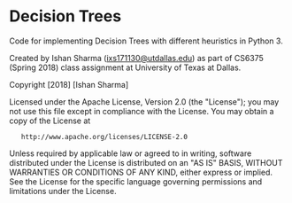 # Decision Trees

Code for implementing Decision Trees with different heuristics in Python 3. 

Created by Ishan Sharma (ixs171130@utdallas.edu) as part of CS6375 (Spring 2018) class assignment at University of Texas at Dallas. 

Copyright [2018] [Ishan Sharma]

   Licensed under the Apache License, Version 2.0 (the "License");
   you may not use this file except in compliance with the License.
   You may obtain a copy of the License at

       http://www.apache.org/licenses/LICENSE-2.0

   Unless required by applicable law or agreed to in writing, software
   distributed under the License is distributed on an "AS IS" BASIS,
   WITHOUT WARRANTIES OR CONDITIONS OF ANY KIND, either express or implied.
   See the License for the specific language governing permissions and
   limitations under the License.
